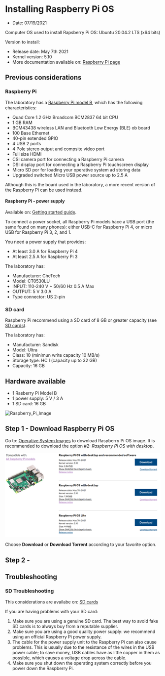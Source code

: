 # Installing Raspberry Pi OS

- Date: 07/19/2021
  
Computer OS used to install Rapsberry Pi OS: Ubuntu 20.04.2 LTS (x64 bits)

Version to install:

- Release date: May 7th 2021
- Kernel version: 5.10
- More documentation available on: [Raspberry Pi page](https://www.raspberrypi.org/)


## Previous considerations

### Raspberry Pi

The laboratory has a [Raspberry Pi model B](https://www.raspberrypi.org/products/raspberry-pi-3-model-b/), which has the following characteristics:

- Quad Core 1.2 GHz Broadcom BCM2837 64 bit CPU
- 1 GB RAM
- BCM43438 wireless LAN and Bluetooth Low Energy (BLE) ob board
- 100 Base Ethernet
- 40-pin extended GPIO
- 4 USB 2 ports
- 4 Pole stereo output and compsite video port
- Full size HDMI
- CSI camera port for connecting a Raspberry Pi camera
- DSI display port for connecting a Raspberry Pi touchscreen display
- Micro SD por for loading your operative system ad storing data
- Upgraded switched Micro USB power source up to 2.5 A

Although this is the board used in the laboratory, a more recent version of the Raspberry Pi can be used instead.

#### Raspberry Pi - power supply

Available on: [Getting started guide](https://projects.raspberrypi.org/en/projects/raspberry-pi-setting-up/1).

To connect a power socket, all Raspberry Pi models hace a USB port (the same found on many phones): either USB-C for Raspberry Pi 4, or micro USB for Raspberry Pi 3, 2, and 1.

You need a power supply that provides:

- At least 3.0 A for Raspberry Pi 4
- At least 2.5 A for Raspberry Pi 3

The laboratory has:

- Manufacturer: CheTech
- Model: CT0530LU
- INPUT: 110-240 V ~ 50/60 Hz 0.5 A Max
- OUTPUT: 5 V 3.0 A
- Type connector: US 2-pin

### SD card

Raspberry Pi recommend using a SD card of 8 GB or greater capacity (see [SD cards](https://www.raspberrypi.org/documentation/installation/sd-cards.md)).

The laboratory has:

- Manufacturer: Sandisk
- Model: Ultra
- Class: 10 (minimun write capacity 10 MB/s)
- Storage type: HC I (capacity up to 32 GB)
- Capacity: 16 GB


## Hardware available

- 1 Rasberry Pi Model B
- 1 power supply: 5 V / 3 A
- 1 SD card: 16 GB

![Raspberry_Pi_Image](Images/02-Equipment.jpg)

## Step 1 - Download Raspberry Pi OS
Go to: [Operative System Images](https://www.raspberrypi.org/software/operating-systems/) to download Raspberry Pi OS image. It is recommended to download the option #2: *Raspberry Pi OS with desktop*.

![Raspberry_Pi_Image](Images/01-RPi_Image.png)

Choose **Download** or **Download Torrent** according to your favorite option.

## Step 2 - 

## Troubleshooting

### SD Troubleshooting

This considerations are availabe on: [SD cards](https://www.raspberrypi.org/documentation/installation/sd-cards.md)

If you are having problems with your SD card:

1. Make sure you are using a genuine SD card. The best way to avoid fake SD cards is to always buy from a reputable supplier.
2. Make sure you are using a good quality power supply: we recommend using an official Raspberry Pi power supply.
3. The cable for the power supply unit to the Raspberry Pi can also cause problems. This is usually due to the resistance of the wires in the USB power cable; to save money, USB cables have as little copper in them as possible, which causes a voltage drop across the cable.
4. Make sure you shut down the operating system correctly before you power down the Raspberry Pi.